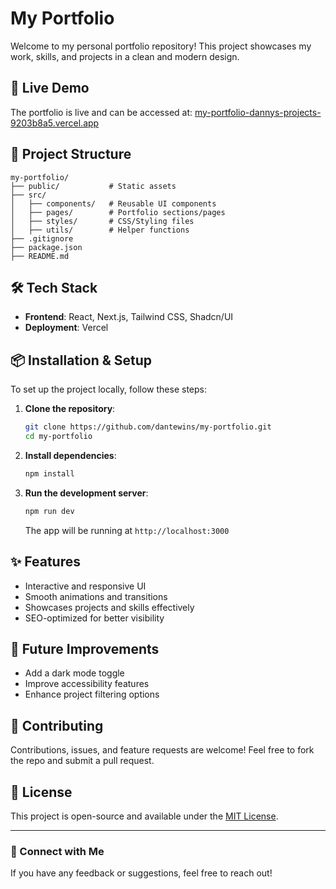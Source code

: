 # My Portfolio

Welcome to my personal portfolio repository! This project showcases my work, skills, and projects in a clean and modern design.

## 🚀 Live Demo
The portfolio is live and can be accessed at:
[my-portfolio-dannys-projects-9203b8a5.vercel.app](https://my-portfolio-dannys-projects-9203b8a5.vercel.app)

## 📂 Project Structure
```
my-portfolio/
├── public/           # Static assets
├── src/
│   ├── components/   # Reusable UI components
│   ├── pages/        # Portfolio sections/pages
│   ├── styles/       # CSS/Styling files
│   ├── utils/        # Helper functions
├── .gitignore
├── package.json
├── README.md
```

## 🛠️ Tech Stack
- **Frontend**: React, Next.js, Tailwind CSS, Shadcn/UI
- **Deployment**: Vercel

## 📦 Installation & Setup
To set up the project locally, follow these steps:

1. **Clone the repository**:
   ```sh
   git clone https://github.com/dantewins/my-portfolio.git
   cd my-portfolio
   ```
2. **Install dependencies**:
   ```sh
   npm install
   ```
3. **Run the development server**:
   ```sh
   npm run dev
   ```
   The app will be running at `http://localhost:3000`

## ✨ Features
- Interactive and responsive UI
- Smooth animations and transitions
- Showcases projects and skills effectively
- SEO-optimized for better visibility

## 🎯 Future Improvements
- Add a dark mode toggle
- Improve accessibility features
- Enhance project filtering options

## 🤝 Contributing
Contributions, issues, and feature requests are welcome! Feel free to fork the repo and submit a pull request.

## 📜 License
This project is open-source and available under the [MIT License](LICENSE).

---
### 🌟 Connect with Me
If you have any feedback or suggestions, feel free to reach out!

